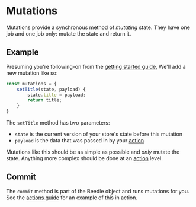 # Mutations

Mutations provide a synchronous method of *mutating* state. They have one job and one job only: mutate the state and return it.

## Example

Presuming you're following-on from the [getting started guide](/#getting-started), We'll add a new mutation like so:

```javascript
const mutations = {
    setTitle(state, payload) {
        state.title = payload;
        return title;
    }
}
```



The `setTitle` method has two parameters:

- `state` is the current version of your store's state before this mutation
- `payload` is the data that was passed in by your [action](/guide/actions.html)

Mutations like this should be as simple as possible and *only* mutate the state. Anything more complex should be done at an [action](/guide/actions.html) level.



## Commit 

The `commit` method is part of the Beedle object and runs mutations for you. See the [actions guide](/guide/actions.html#example) for an example of this in action.
